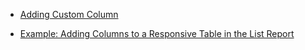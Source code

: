 - [Adding Custom Column](https://help.sap.com/docs/SAP_FIORI_tools/17d50220bcd848aa854c9c182d65b699/02172d2bb461469f83c18c834613232c.html#loioa95f614fdbff4c60baa6467c913b6d44)

- [Example: Adding Columns to a Responsive Table in the List Report](https://sapui5.hana.ondemand.com/#/topic/28e95702b5854b938ac51c4bc2d078ab.html)